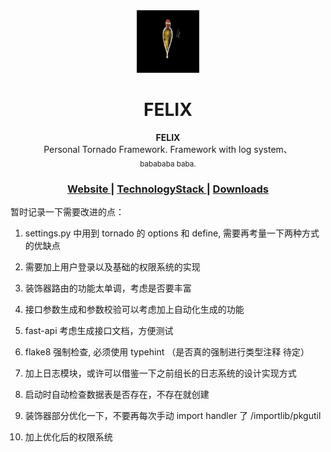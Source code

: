 <div align="center">
<img src="static/logo.jpeg" alt="Mark Text" width="100" height="100">
<h1 align="center">FELIX</h1>
</div>

<div align="center">
  <strong>FELIX</strong><br>
    Personal Tornado Framework. Framework with log system、<br>
  <sub>babababa baba.</sub>
</div>

<div align="center">
  <h3>
    <a href="https://">
      Website
    </a>
    <span> | </span>
    <a href="https://">
      TechnologyStack
    </a>
    <span> | </span>
    <a href="https://">
      Downloads
    </a>
  </h3>
</div>

暂时记录一下需要改进的点：

1. settings.py 中用到 tornado 的 options 和 define, 需要再考量一下两种方式的优缺点

2. 需要加上用户登录以及基础的权限系统的实现

3. 装饰器路由的功能太单调，考虑是否要丰富

4. 接口参数生成和参数校验可以考虑加上自动化生成的功能

5. fast-api 考虑生成接口文档，方便测试

6. flake8 强制检查, 必须使用 typehint （是否真的强制进行类型注释 待定）

6. 加上日志模块，或许可以借鉴一下之前组长的日志系统的设计实现方式

7. 启动时自动检查数据表是否存在，不存在就创建

8. 装饰器部分优化一下，不要再每次手动 import handler 了 /importlib/pkgutil

9. 加上优化后的权限系统